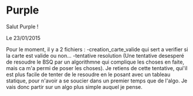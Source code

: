 # Purple

Salut Purple !

Le 23/01/2015

Pour le moment, il y a 2 fichiers :
-creation_carte_valide qui sert a verifier si la carte est valide ou non...
-tentative resolution (Une tentative desesperé de resoudre le BSQ par un algorithmne qui complique les choses en faite,
mais ca m'a permi de poser les choses).
Je retiens de cette tentative, qui'il est plus facile de tenter de le resoudre en le posant avec un tableau statique, pour n'avoir
a se soucier dans un premier temps que de l'algo.
Je vais donc partir sur un algo plus simple auquel je pense.
